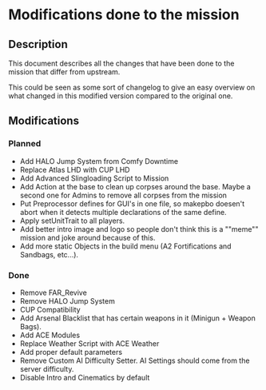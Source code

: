 # Modifications done to the mission

## Description
This document describes all the changes that have been done to the mission that differ from upstream.

This could be seen as some sort of changelog to give an easy overview on what changed in this modified version compared to the original one.

## Modifications

### Planned

* Add HALO Jump System from Comfy Downtime
* Replace Atlas LHD with CUP LHD
* Add Advanced Slingloading Script to Mission
* Add Action at the base to clean up corpses around the base. Maybe a second one for Admins to remove all corpses from the mission
* Put Preprocessor defines for GUI's in one file, so makepbo doesen't abort when it detects multiple declarations of the same define.
* Apply setUnitTrait to all players.
* Add better intro image and logo so people don't think this is a ""meme"" mission and joke around because of this.
* Add more static Objects in the build menu (A2 Fortifications and Sandbags, etc...).

### Done
* Remove FAR_Revive
* Remove HALO Jump System
* CUP Compatibility
* Add Arsenal Blacklist that has certain weapons in it (Minigun + Weapon Bags).
* Add ACE Modules
* Replace Weather Script with ACE Weather
* Add proper default parameters
* Remove Custom AI Difficulty Setter. AI Settings should come from the server difficulty.
* Disable Intro and Cinematics by default

